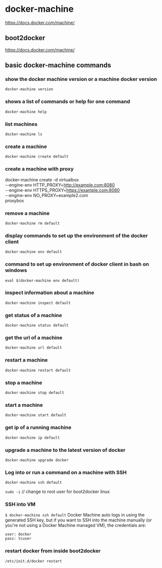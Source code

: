 # docker-machine

https://docs.docker.com/machine/

## boot2docker

https://docs.docker.com/machine/

## basic docker-machine commands

### show the docker machine version or a machine docker version

`docker-machine version`

### shows a list of commands or help for one command

`docker-machine help`

### list machines

`docker-machine ls`

### create a machine

`docker-machine create default`


### create a machine with proxy
docker-machine create -d virtualbox \
    --engine-env HTTP_PROXY=http://example.com:8080 \
    --engine-env HTTPS_PROXY=https://example.com:8080 \
    --engine-env NO_PROXY=example2.com \
    proxybox



### remove a machine

`docker-machine rm default`

### display commands to set up the environment of the docker client

`docker-machine env default`

### command to set up environment of docker client in bash on windows

`eval $(docker-machine env default)`

### inspect information about a machine

`docker-machine inspect default`

### get status of a machine

`docker-machine status default`

### get the url of a machine

`docker-machine url default`

### restart a machine

`docker-machine restart default`

### stop a machine

`docker-machine stop default`

### start a machine

`docker-machine start default`

### get ip of a running machine

`docker-machine ip default`

### upgrade a machine to the latest version of docker

`docker-machine upgrade docker`

### Log into or run a command on a machine with SSH

`docker-machine ssh default`

`sudo -i` // change to root user for boot2docker linux 

### SSH into VM
`$ docker-machine ssh default`
Docker Machine auto logs in using the generated SSH key, but if you want to SSH into the machine manually (or you're not using a Docker Machine managed VM), the credentials are:
```
user: docker
pass: tcuser
```
### restart docker from inside boot2docker
`/etc/init.d/docker restart`
